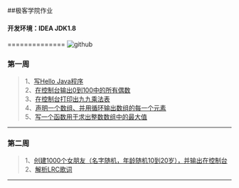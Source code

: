 ##极客学院作业
#### 开发环境：IDEA JDK1.8


==============
![github](http://wanzao2.b0.upaiyun.com/system/pictures/8452353/original/51a9dd0d623b6ab0.jpg "github")  


### 第一周
>1、[写Hello Java程序](https://github.com/lihuaye/jikexueyuan/tree/master/%E7%AC%AC%E4%B8%80%E5%91%A8/HelloJava)<br/>
>2、[在控制台输出0到100中的所有偶数](https://github.com/lihuaye/jikexueyuan/tree/master/%E7%AC%AC%E4%B8%80%E5%91%A8/EvenNumber)<br/>
>3、[在控制台打印出九九乘法表](https://github.com/lihuaye/jikexueyuan/tree/master/%E7%AC%AC%E4%B8%80%E5%91%A8/MultiplicationTable)<br/>
>4、[声明一个数组、并用循环输出数组的每一个元素](https://github.com/lihuaye/jikexueyuan/tree/master/%E7%AC%AC%E4%B8%80%E5%91%A8/Array)<br/>
>5、[写一个函数用于求出整数数组中的最大值](https://github.com/lihuaye/jikexueyuan/tree/master/%E7%AC%AC%E4%B8%80%E5%91%A8/MaxNumber)<br/>



----------------
### 第二周
>1、[创建1000个女朋友（名字随机，年龄随机10到20岁），并输出在控制台](https://github.com/lihuaye/jikexueyuan/tree/master/%E7%AC%AC%E4%BA%8C%E5%91%A8/GirlFriends)<br/>
>2、[解析LRC歌词](https://github.com/lihuaye/jikexueyuan/tree/master/%E7%AC%AC%E4%BA%8C%E5%91%A8/NewLyric)<br/>




----------------
